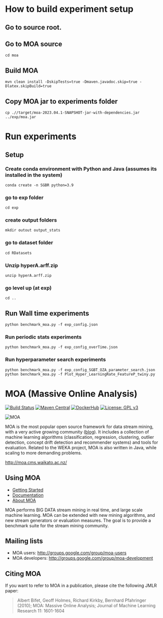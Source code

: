 # How to build experiment setup
## Go to source root.
## Go to MOA source
``cd moa``
## Build MOA
`mvn clean install -DskipTests=true -Dmaven.javadoc.skip=true -Dlatex.skipBuild=true`
## Copy MOA jar to experiments folder
`cp .//target/moa-2023.04.1-SNAPSHOT-jar-with-dependencies.jar ../exp/moa.jar`


# Run experiments
## Setup
### Create conda environment with Python and Java (assumes its installed in the system)
``conda create -n SGBR python=3.9``
### go to exp folder
``cd exp``
### create output folders
``mkdir outout output_stats``
### go to dataset folder
``cd RDatasets``
### Unzip hyperA.arff.zip
``unzip hyperA.arff.zip``
### go level up (at exp)
``cd ..``
## Run Wall time experiments
```python benchmark_moa.py -f exp_config.json```
### Run periodic stats experiments
```python benchmark_moa.py -f exp_config_overTime.json```
### Run hyperparameter search experiments
```python benchmark_moa.py -f exp_config_SGBT_OZA_parameter_search.json```
```python benchmark_moa.py -f Plot_Hyper_LearningRate_FeatureP_twiny.py```



# MOA (Massive Online Analysis)
[![Build Status](https://travis-ci.org/Waikato/moa.svg?branch=master)](https://travis-ci.org/Waikato/moa)
[![Maven Central](https://img.shields.io/maven-central/v/nz.ac.waikato.cms.moa/moa-pom.svg)](https://mvnrepository.com/artifact/nz.ac.waikato.cms)
[![DockerHub](https://img.shields.io/badge/docker-available-blue.svg?logo=docker)](https://hub.docker.com/r/waikato/moa)
[![License: GPL v3](https://img.shields.io/badge/License-GPLv3-blue.svg)](https://www.gnu.org/licenses/gpl-3.0)

![MOA][logo]

[logo]: http://moa.cms.waikato.ac.nz/wp-content/uploads/2014/11/LogoMOA.jpg "Logo MOA"

MOA is the most popular open source framework for data stream mining, with a very active growing community ([blog](http://moa.cms.waikato.ac.nz/blog/)). It includes a collection of machine learning algorithms (classification, regression, clustering, outlier detection, concept drift detection and recommender systems) and tools for evaluation. Related to the WEKA project, MOA is also written in Java, while scaling to more demanding problems.

http://moa.cms.waikato.ac.nz/

## Using MOA

* [Getting Started](http://moa.cms.waikato.ac.nz/getting-started/)
* [Documentation](http://moa.cms.waikato.ac.nz/documentation/)
* [About MOA](http://moa.cms.waikato.ac.nz/details/)

MOA performs BIG DATA stream mining in real time, and large scale machine learning. MOA can be extended with new mining algorithms, and new stream generators or evaluation measures. The goal is to provide a benchmark suite for the stream mining community. 

## Mailing lists
* MOA users: http://groups.google.com/group/moa-users
* MOA developers: http://groups.google.com/group/moa-development

## Citing MOA
If you want to refer to MOA in a publication, please cite the following JMLR paper: 

> Albert Bifet, Geoff Holmes, Richard Kirkby, Bernhard Pfahringer (2010);
> MOA: Massive Online Analysis; Journal of Machine Learning Research 11: 1601-1604 



